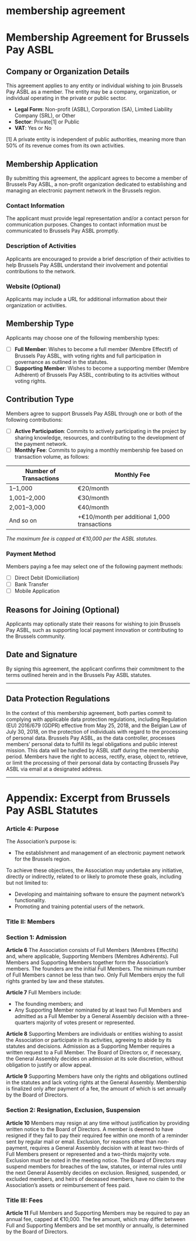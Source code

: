 # membership agreement

# Membership Agreement for Brussels Pay ASBL

## Company or Organization Details

This agreement applies to any entity or individual wishing to join Brussels Pay ASBL as a member. The entity may be a company, organization, or individual operating in the private or public sector.

- **Legal Form**: Non-profit (ASBL), Corporation (SA), Limited Liability Company (SRL), or Other
- **Sector**: Private[1] or Public
- **VAT**: Yes or No

[1] A private entity is independent of public authorities, meaning more than 50% of its revenue comes from its own activities.

## Membership Application

By submitting this agreement, the applicant agrees to become a member of Brussels Pay ASBL, a non-profit organization dedicated to establishing and managing an electronic payment network in the Brussels region.

### Contact Information

The applicant must provide legal representation and/or a contact person for communication purposes. Changes to contact information must be communicated to Brussels Pay ASBL promptly.

### Description of Activities

Applicants are encouraged to provide a brief description of their activities to help Brussels Pay ASBL understand their involvement and potential contributions to the network.

### Website (Optional)

Applicants may include a URL for additional information about their organization or activities.

## Membership Type

Applicants may choose one of the following membership types:

- [ ] **Full Member**: Wishes to become a full member (Membre Effectif) of Brussels Pay ASBL, with voting rights and full participation in governance as outlined in the statutes.
- [ ] **Supporting Member**: Wishes to become a supporting member (Membre Adhérent) of Brussels Pay ASBL, contributing to its activities without voting rights.

## Contribution Type

Members agree to support Brussels Pay ASBL through one or both of the following contributions:

- [ ] **Active Participation**: Commits to actively participating in the project by sharing knowledge, resources, and contributing to the development of the payment network.
- [ ] **Monthly Fee**: Commits to paying a monthly membership fee based on transaction volume, as follows:

| Number of Transactions | Monthly Fee                                  |
| ---------------------- | -------------------------------------------- |
| 1–1,000                | €20/month                                    |
| 1,001–2,000            | €30/month                                    |
| 2,001–3,000            | €40/month                                    |
| And so on              | +€10/month per additional 1,000 transactions |

_The maximum fee is capped at €10,000 per the ASBL statutes._

### Payment Method

Members paying a fee may select one of the following payment methods:

- [ ] Direct Debit (Domiciliation)
- [ ] Bank Transfer
- [ ] Mobile Application

## Reasons for Joining (Optional)

Applicants may optionally state their reasons for wishing to join Brussels Pay ASBL, such as supporting local payment innovation or contributing to the Brussels community.

## Date and Signature

By signing this agreement, the applicant confirms their commitment to the terms outlined herein and in the Brussels Pay ASBL statutes.

---

## Data Protection Regulations

In the context of this membership agreement, both parties commit to complying with applicable data protection regulations, including Regulation (EU) 2016/679 (GDPR) effective from May 25, 2018, and the Belgian Law of July 30, 2018, on the protection of individuals with regard to the processing of personal data. Brussels Pay ASBL, as the data controller, processes members’ personal data to fulfill its legal obligations and public interest mission. This data will be handled by ASBL staff during the membership period. Members have the right to access, rectify, erase, object to, retrieve, or limit the processing of their personal data by contacting Brussels Pay ASBL via email at a designated address.

---

# Appendix: Excerpt from Brussels Pay ASBL Statutes

### Article 4: Purpose

The Association’s purpose is:

- The establishment and management of an electronic payment network for the Brussels region.

To achieve these objectives, the Association may undertake any initiative, directly or indirectly, related to or likely to promote these goals, including but not limited to:

- Developing and maintaining software to ensure the payment network’s functionality.
- Promoting and training potential users of the network.

### Title II: Members

### Section 1: Admission

**Article 6**
The Association consists of Full Members (Membres Effectifs) and, where applicable, Supporting Members (Membres Adhérents). Full Members and Supporting Members together form the Association’s members. The founders are the initial Full Members. The minimum number of Full Members cannot be less than two. Only Full Members enjoy the full rights granted by law and these statutes.

**Article 7**
Full Members include:

- The founding members; and
- Any Supporting Member nominated by at least two Full Members and admitted as a Full Member by a General Assembly decision with a three-quarters majority of votes present or represented.

**Article 8**
Supporting Members are individuals or entities wishing to assist the Association or participate in its activities, agreeing to abide by its statutes and decisions. Admission as a Supporting Member requires a written request to a Full Member. The Board of Directors or, if necessary, the General Assembly decides on admission at its sole discretion, without obligation to justify or allow appeal.

**Article 9**
Supporting Members have only the rights and obligations outlined in the statutes and lack voting rights at the General Assembly. Membership is finalized only after payment of a fee, the amount of which is set annually by the Board of Directors.

### Section 2: Resignation, Exclusion, Suspension

**Article 10**
Members may resign at any time without justification by providing written notice to the Board of Directors. A member is deemed to have resigned if they fail to pay their required fee within one month of a reminder sent by regular mail or email. Exclusion, for reasons other than non-payment, requires a General Assembly decision with at least two-thirds of Full Members present or represented and a two-thirds majority vote. Exclusion must be noted in the meeting notice. The Board of Directors may suspend members for breaches of the law, statutes, or internal rules until the next General Assembly decides on exclusion. Resigned, suspended, or excluded members, and heirs of deceased members, have no claim to the Association’s assets or reimbursement of fees paid.

### Title III: Fees

**Article 11**
Full Members and Supporting Members may be required to pay an annual fee, capped at €10,000. The fee amount, which may differ between Full and Supporting Members and be set monthly or annually, is determined by the Board of Directors.
